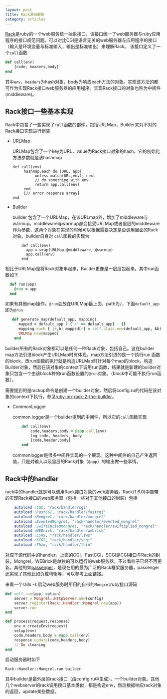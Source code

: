 ```yaml
---
layout: post
title: Rack源码解析
category: articles
---
```


[Rack](https://github.com/rack/rack)是ruby的一个web服务统一抽象接口，该接口统一了web服务器与ruby应用程序的接口规范问题。可以对比CGI是语言无关的web服务器与应用程序的接口（输入是环境变量与标准输入，输出是标准输出）来理解Rack。 该接口定义了一个`call`函数

```ruby
def call(env)
	[code, headers,body]
end
```

其中`env`，`headers`为hash对象，body为响应each方法的对象。实现该方法的都可作为实现Rack接口web服务器的应用程序。实现Rack接口的对象也称为中间件(middleware)。

## Rack接口一些基本实现

Rack中包含了一些实现了`call`函数的部件，包括URLMap，Builder来对不对的Rack接口实现进行组装

* URLMap

  URLMap包含了一个key为URL，value为Rack接口对象的hash，它的初始化方法参数就是该hashmap
  
  ```
  def call(env)
  	   hashmap.each do |URL, app|
  	   		unless match(URL,env); next
  	   		// do something with env
  	   		return app.call(env)
  	   end
  	   [// error response array]
  end
  ```
  	
* Builder

  builder 包含了一个URLMap，在该URLmap外，增加了middleware与warmup。middleware与warmup都会接受URLMap或者里层的middleware作为参数，这两个对象在实现的时候可以根据需要决定是否调用里面的Rack对象。builder自身对 `call`函数的实现为
  
  ```
	  def call(env)
	  	app = wrap(URLMap,@middleware, @warmup)
	  	app.call(env)
	  end
  ```
  
相比于URLMap是将Rack对象串起来，Builder更像是一层层包起来。其中run函数如下

```ruby
  def run(app)
    @run = app
  end
```

如果有其他map操作，`@run`会放在URLMap最上面，path为`/`，下面`default_app`即为`@run`

```ruby
   def generate_map(default_app, mapping)
      mapped = default_app ? {'/' => default_app} : {}
      mapping.each { |r,b| mapped[r] = self.class.new(default_app, &b).to_app }
      URLMap.new(mapped)
    end
```

builder所有的Rack对象都可以是任何一种Rack对象，包括自己。这在builder map方法引进block产生URLMap时有体现，map方法引进的是一个执行run 函数的block，改run函数的执行就是构造URLMap时针对每个map的block，构造Builder对象，然后在该对象的context下调用run函数，结果就是新建的builder对象只包含一个由该block种的run函数设置的`@run`对象。（block中可能不执行run函数）。

需要提到的是rackup命令是创建一个builder对象，然后将config.ru的代码在该对象的context下执行，参见[ruby-on-rack-2-the-builder](http://m.onkey.org/ruby-on-rack-2-the-builder)。

* CommonLogger

	common logger是一个builder提到的中间件，所以它的`call`函数实现
	
	```ruby
		def call(env)
			code,headers,body = @app.call(env)
			log code, headers, body
			[code,header,body]
		end
	```
  
  commonlogger是很多中间件实现的一个展现。这种中间件的自己产生返回值，只是对输入以及里层的Rack对象（`@app`）的输出做一些事情。
  
  
## Rack中的handler

rack中的handler就是可以调用Rack接口对象的web服务器。Rack(1.6.0)中自带的实现Rack接口的web服务器（包括一些对于其他接口的封装）包括

```ruby
    autoload :CGI, "rack/handler/cgi"
    autoload :FastCGI, "rack/handler/fastcgi"
    autoload :Mongrel, "rack/handler/mongrel"
    autoload :EventedMongrel, "rack/handler/evented_mongrel"
    autoload :SwiftipliedMongrel, "rack/handler/swiftiplied_mongrel"
    autoload :WEBrick, "rack/handler/webrick"
    autoload :LSWS, "rack/handler/lsws"
    autoload :SCGI, "rack/handler/scgi"
    autoload :Thin, "rack/handler/thin"
```
对应于源代码中的handler。上面的CGI，FastCGI，SCGI是CGI接口与Rack的封装，Mongrel，WEBrick是单独的可以运行的web服务器，不过看样子已经不再更新。其他的如[passenger](https://www.phusionpassenger.com/documentation/Design%20and%20Architecture.html)，是现在用的最为广泛的Rack框架服务器，passenger还实现了其他比如负载均衡等，可以参考上面链接。

来看一个rails -s 启动web服务时所用的自带的`Mongrel`ruby接口源码

```ruby
def self.run(app, option)
	server = Mongrel::HttpServer.new(config)
	server.register(Rack::Handler::Mongrel.new(app))
	server.run
end

def process(request,response)
	env = createEnv(request)
	setup(env)
	code,headers,body = @app.call(env)
	response.update(code,headers,body)
	// Do cleaning
end
```

启动服务器时如下

```
Rack::Handler::Mongrel.run builder
```
其中builder是最外层的rack接口（由config.ru中生成），一个builder对象。其他几个webserver的rack调用接口基本类似，都是构造env，然后根据响应rack对象的返回，update某些数据。


  

